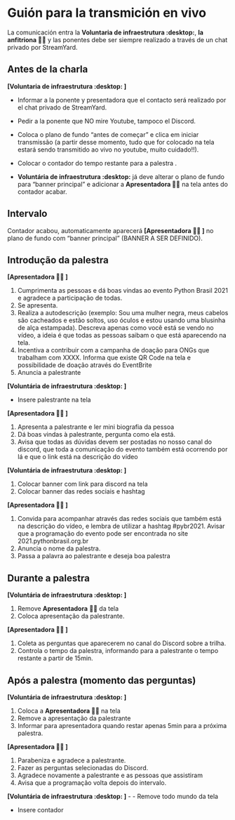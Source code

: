 # Guión para la transmición en vivo

La comunicación entra la **Voluntaria de infraestrutura :desktop:**, **la anfitriona :woman_juggling:** y las ponentes debe ser siempre realizado a través de un chat privado por StreamYard.

## Antes de la charla

**[Voluntaria de infraestrutura :desktop: ]**

- Informar a la ponente y presentadora que el contacto será realizado por el chat privado de StreamYard.
- Pedir a la ponente que NO mire Youtube, tampoco el Discord.
- Coloca o plano de fundo “antes de começar” e clica em iniciar transmissão (a partir desse momento, tudo que for colocado na tela estará sendo transmitido ao vivo no youtube, muito cuidado!!).
- Colocar o contador do tempo restante para a palestra .

- **Voluntária de infraestrutura :desktop:** já deve alterar o plano de fundo para “banner principal” e adicionar a **Apresentadora :woman_juggling:**  na tela antes do contador acabar.

## Intervalo
Contador acabou, automaticamente aparecerá **[Apresentadora :woman_juggling: ]** no plano de fundo com “banner principal” (BANNER A SER DEFINIDO).

## Introdução da palestra

**[Apresentadora :woman_juggling: ]**
1. Cumprimenta as pessoas e dá boas vindas ao evento Python Brasil 2021 e agradece a participação de todas. 
2. Se apresenta.
3. Realiza a autodescrição (exemplo: Sou uma mulher negra, meus cabelos são cacheados e estão soltos, uso óculos e estou usando uma blusinha de alça estampada). Descreva apenas como você está se vendo no vídeo, a ideia é que todas as pessoas saibam o que está aparecendo na tela.
4. Incentiva a contribuir com a campanha de doação para ONGs que trabalham com XXXX. Informa que existe QR Code na tela e possibilidade de doação através do EventBrite
5. Anuncia a palestrante

**[Voluntária de infraestrutura :desktop: ]**
- Insere palestrante na tela

**[Apresentadora :woman_juggling: ]**

1. Apresenta a palestrante e ler mini biografia da pessoa
2. Dá boas vindas à palestrante, pergunta como ela está.
3. Avisa que todas as dúvidas devem ser postadas no nosso canal do discord, que toda a comunicação do evento também está ocorrendo por lá e que o link está na descrição do vídeo 

**[Voluntária de infraestrutura :desktop: ]**
1. Colocar banner com link para discord na tela
2. Colocar banner das redes sociais e hashtag

**[Apresentadora :woman_juggling: ]**
1. Convida para acompanhar através das redes sociais que também está na descrição do vídeo, e lembra de utilizar a hashtag #pybr2021.
Avisar que a programação do evento pode ser encontrada no site 2021.pythonbrasil.org.br
2. Anuncia o nome da palestra.
3. Passa a palavra ao palestrante e deseja boa palestra

## Durante a palestra

**[Voluntária de infraestrutura :desktop: ]**
1. Remove **Apresentadora** :woman_juggling: da tela 
2. Coloca apresentação da palestrante.

**[Apresentadora :woman_juggling: ]**
1. Coleta as perguntas que aparecerem no canal do Discord sobre a trilha.
2. Controla o tempo da palestra, informando para a palestrante o tempo restante a partir de 15min.

## Após a palestra (momento das perguntas)

**[Voluntária de infraestrutura :desktop: ]**
1. Coloca a **Apresentadora :woman_juggling:** na tela 
2. Remove a apresentação da palestrante
3. Informar para apresentadora quando restar apenas 5min para a próxima palestra.

**[Apresentadora :woman_juggling: ]**
1. Parabeniza e agradece a palestrante. 
2. Fazer as perguntas selecionadas do Discord.
3. Agradece novamente a palestrante e as pessoas que assistiram 
4. Avisa que a programação volta depois do intervalo.
   
**[Voluntária de infraestrutura :desktop: ]**  -  - Remove todo mundo da tela
- Insere contador